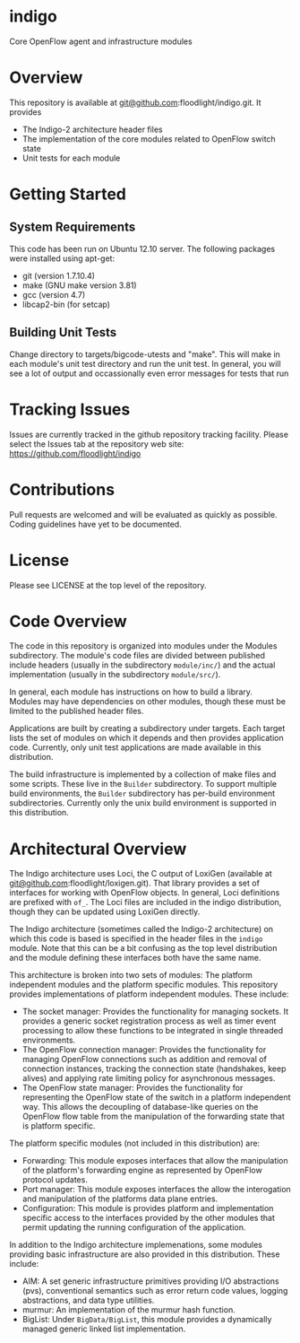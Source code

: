 indigo
======

Core OpenFlow agent and infrastructure modules

Overview
========

This repository is available at git@github.com:floodlight/indigo.git.
It provides

* The Indigo-2 architecture header files
* The implementation of the core modules related to OpenFlow switch state
* Unit tests for each module

Getting Started
===============

System Requirements
-------------------

This code has been run on Ubuntu 12.10 server.  The following packages
were installed using apt-get:

* git (version 1.7.10.4)
* make (GNU make version 3.81)
* gcc (version 4.7)
* libcap2-bin (for setcap)

Building Unit Tests
-------------------

Change directory to targets/bigcode-utests and "make".   This will make
in each module's unit test directory and run the unit test.  In general,
you will see a lot of output and occassionally even error messages for
tests that run 

Tracking Issues
===============

Issues are currently tracked in the github repository tracking facility.
Please select the Issues tab at the repository web site:
https://github.com/floodlight/indigo


Contributions
=============

Pull requests are welcomed and will be evaluated as quickly as possible.
Coding guidelines have yet to be documented.

License
=======

Please see LICENSE at the top level of the repository.

Code Overview
=============

The code in this repository is organized into modules under the Modules
subdirectory.  The module's code files are divided between published 
include headers (usually in the subdirectory `module/inc/`) and the actual
implementation (usually in the subdirectory `module/src/`).

In general, each module has instructions on how to build a library.  
Modules may have dependencies on other modules, though these must be
limited to the published header files.

Applications are built by creating a subdirectory under targets.  Each
target lists the set of modules on which it depends and then provides
application code.  Currently, only unit test applications are made
available in this distribution.

The build infrastructure is implemented by a collection of make files
and some scripts.  These live in the `Builder` subdirectory.  To support
multiple build environments, the `Builder` subdirectory has per-build 
environment subdirectories.  Currently only the unix build environment
is supported in this distribution.

Architectural Overview
======================

The Indigo architecture uses Loci, the C output of LoxiGen (available at
git@github.com:floodlight/loxigen.git).  That library provides a set
of interfaces for working with OpenFlow objects.  In general, Loci
definitions are prefixed with `of_`.  The Loci files are included in the
indigo distribution, though they can be updated using LoxiGen directly.

The Indigo architecture (sometimes called the Indigo-2 architecture)
on which this code is based is specified in the header files in the
`indigo` module.  Note that this can be a bit confusing as the top level
distribution and the module defining these interfaces both have the same
name.

This architecture is broken into two sets of modules:  The platform 
independent modules and the platform specific modules.  This repository
provides implementations of platform independent modules.  These
include:

* The socket manager: Provides the functionality for managing sockets.
It provides a generic socket registration process as well as timer
event processing to allow these functions to be integrated in single
threaded environments.
* The OpenFlow connection manager: Provides the functionality for
managing OpenFlow connections such as addition and removal of
connection instances, tracking the connection state (handshakes,
keep alives) and applying rate limiting policy for asynchronous
messages.
* The OpenFlow state manager: Provides the functionality for
representing the OpenFlow state of the switch in a platform
independent way.  This allows the decoupling of database-like queries
on the OpenFlow flow table from the manipulation of the forwarding
state that is platform specific.

The platform specific modules (not included in this distribution) are:

* Forwarding:  This module exposes interfaces that allow the
manipulation of the platform's forwarding engine as represented by
OpenFlow protocol updates.
* Port manager:  This module exposes interfaces the allow the
interogation and manipulation of the platforms data plane entries.
* Configuration:  This module is provides platform and implementation
specific access to the interfaces provided by the other modules that
permit updating the running configuration of the application.

In addition to the Indigo architecture implemenations, some modules
providing basic infrastructure are also provided in this
distribution.  These include:

* AIM: A set generic infrastructure primitives providing I/O
abstractions (pvs), conventional semantics such as error return code
values, logging abstractions, and data type utilities.
* murmur: An implementation of the murmur hash function.
* BigList:  Under `BigData/BigList`, this module provides a
dynamically managed generic linked list implementation.
